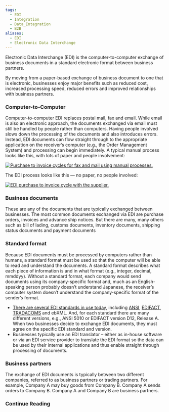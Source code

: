 ```yaml
---
tags:
  - EDI
  - Integration
  - Data_Integration
  - B2B
aliases:
  - EDI
  - Electronic Data Interchange
---
```

Electronic Data Interchange (EDI) is the computer-to-computer exchange of business documents in a standard electronic format between business partners.

By moving from a paper-based exchange of business document to one that is electronic, businesses enjoy major benefits such as reduced cost, increased processing speed, reduced errors and improved relationships with business partners.

### Computer-to-Computer

Computer-to-computer EDI replaces postal mail, fax and email. While email is also an electronic approach, the documents exchanged via email must still be handled by people rather than computers. Having people involved slows down the processing of the documents and also introduces errors. Instead, EDI documents can flow straight through to the appropriate application on the receiver’s computer (e.g., the Order Management System) and processing can begin immediately. A typical manual process looks like this, with lots of paper and people involvement:

[![Purchase to invoice cycles for fax and mail using manual processes.](https://edibasics.com/wp-content/uploads/Figure-1.1-Manual-Document-Exchange.png)](https://www.edibasics.com/wp-content/uploads/Figure-1.1-Manual-Document-Exchange.png)

The EDI process looks like this — no paper, no people involved:

[![EDI purchase to invoice cycle with the supplier.](https://edibasics.com/wp-content/uploads/Figure-1.2-EDI-Document-Exchange-1024x340-1.png)](https://www.edibasics.com/wp-content/uploads/Figure-1.2-EDI-Document-Exchange-1024x340-1.png)

### Business documents

These are any of the documents that are typically exchanged between businesses. The most common documents exchanged via EDI are purchase orders, invoices and advance ship notices. But there are many, many others such as bill of lading, customs documents, inventory documents, shipping status documents and payment documents

### Standard format

Because EDI documents must be processed by computers rather than humans, a standard format must be used so that the computer will be able to read and understand the documents. A standard format describes what each piece of information is and in what format (e.g., integer, decimal, mmddyy). Without a standard format, each company would send documents using its company-specific format and, much as an English-speaking person probably doesn’t understand Japanese, the receiver’s computer system doesn’t understand the company-specific format of the sender’s format.

-   [There are several EDI standards in use today](https://www.edibasics.com/edi-resources/document-standards/), including [ANSI](https://www.edibasics.com/edi-resources/document-standards/#ansi), [EDIFACT](https://www.edibasics.com/edi-resources/document-standards/edifact/), [TRADACOMS](https://www.edibasics.com/edi-resources/document-standards/#tradacoms) and ebXML. And, for each standard there are many different versions, e.g., ANSI 5010 or EDIFACT version D12, Release A. When two businesses decide to exchange EDI documents, they must agree on the specific EDI standard and version.
-   Businesses typically use an EDI translator – either as in-house software or via an EDI service provider to translate the EDI format so the data can be used by their internal applications and thus enable straight through processing of documents.

### Business partners

The exchange of EDI documents is typically between two different companies, referred to as business partners or trading partners. For example, Company A may buy goods from Company B. Company A sends orders to Company B. Company A and Company B are business partners.

### Continue Reading